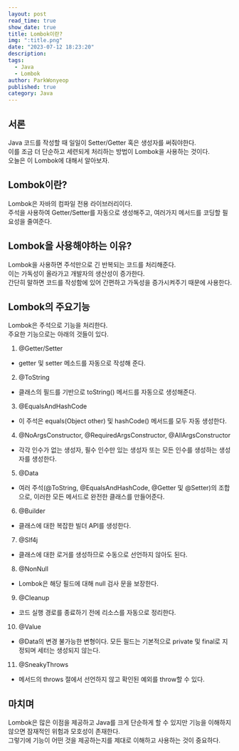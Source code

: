 ```yaml
---
layout: post
read_time: true
show_date: true
title: Lombok이란?
img: ":title.png"
date: "2023-07-12 18:23:20"
description: 
tags:
  - Java
  - Lombok
author: ParkWonyeop
published: true
category: Java
---
```

## 서론

Java 코드를 작성할 때 일일이 Setter/Getter 혹은 생성자를 써줘야한다.  
이를 조금 더 단순하고 세련되게 처리하는 방법이 Lombok을 사용하는 것이다.  
오늘은 이 Lombok에 대해서 알아보자.  

## Lombok이란?

Lombok은 자바의 컴파일 전용 라이브러리이다.  
주석을 사용하여 Getter/Setter를 자동으로 생성해주고, 여러가지 메서드를 코딩할 필요성을 줄여준다.  

## Lombok을 사용해야하는 이유?

Lombok을 사용하면 주석만으로 긴 반복되는 코드를 처리해준다.  
이는 가독성이 올라가고 개발자의 생산성이 증가한다.  
간단히 말하면 코드를 작성함에 있어 간편하고 가독성을 증가시켜주기 때문에 사용한다.  

## Lombok의 주요기능

Lombok은 주석으로 기능을 처리한다.  
주요한 기능으로는 아래의 것들이 있다.  

1. @Getter/Setter  
- getter 및 setter 메소드를 자동으로 작성해 준다.  

2. @ToString  
- 클래스의 필드를 기반으로 toString() 메서드를 자동으로 생성해준다.  

3. @EqualsAndHashCode  
- 이 주석은 equals(Object other) 및 hashCode() 메서드를 모두 자동 생성한다.  

4. @NoArgsConstructor, @RequiredArgsConstructor, @AllArgsConstructor  
- 각각 인수가 없는 생성자, 필수 인수만 있는 생성자 또는 모든 인수를 생성하는 생성자를 생성한다.  

5. @Data  
- 여러 주석(@ToString, @EqualsAndHashCode, @Getter 및 @Setter)의 조합으로, 이러한 모든 메서드로 완전한 클래스를 만들어준다.  

6. @Builder  
- 클래스에 대한 복잡한 빌더 API를 생성한다.  

7. @Slf4j  
- 클래스에 대한 로거를 생성하므로 수동으로 선언하지 않아도 된다.  

8. @NonNull  
- Lombok은 해당 필드에 대해 null 검사 문을 보장한다.  

9. @Cleanup  
- 코드 실행 경로를 종료하기 전에 리소스를 자동으로 정리한다.  

10. @Value  
- @Data의 변경 불가능한 변형이다. 모든 필드는 기본적으로 private 및 final로 지정되며 세터는 생성되지 않는다.  

11. @SneakyThrows  
- 메서드의 throws 절에서 선언하지 않고 확인된 예외를 throw할 수 있다.  

## 마치며

Lombok은 많은 이점을 제공하고 Java를 크게 단순하게 할 수 있지만 기능을 이해하지 않으면 잠재적인 위험과 모호성이 존재한다.  
그렇기에 기능이 어떤 것을 제공하는지를 제대로 이해하고 사용하는 것이 중요하다.  

